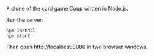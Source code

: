 A clone of the card game Coup written in Node.js.

Run the server:

    npm install
    npm start

Then open http://localhost:8080 in two browser windows.
